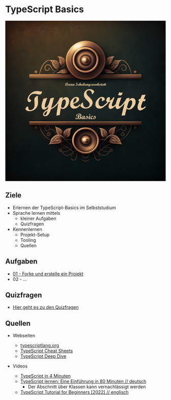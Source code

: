 # TypeScript Basics

![Schulung-Logo](img/logo.jpg "Schulung-Logo")

## Ziele

* Erlernen der TypeScript-Basics im Selbststudium
* Sprache lernen mittels 
  * kleiner Aufgaben
  * Quizfragen
* Kennenlernen
  * Projekt-Setup
  * Tooling
  * Quellen

## Aufgaben

* [01 - Forke und erstelle ein Projekt](01/aufgabe.md)
* 02 - ...

## Quizfragen

* [Hier geht es zu den Quizfragen](/quiz/quiz.md)

## Quellen

* Webseiten
  * [typescriptlang.org](https://www.typescriptlang.org/)
  * [TypeScript Cheat Sheets](https://www.typescriptlang.org/cheatsheets)
  * [TypeScript Deep Dive](https://basarat.gitbook.io/typescript/getting-started)

* Videos
  * [TypeScript in 4 Minuten](https://www.youtube.com/watch?v=ouzj1nHx2pg)
  * [TypeScript lernen: Eine Einführung in 80 Minuten // deutsch](https://youtu.be/_CaGUZNEobk)
    * Der Abschnitt über Klassen kann vernachlässigt werden
  * [TypeScript Tutorial for Beginners \[2022\] // englisch](https://youtu.be/d56mG7DezGs)
